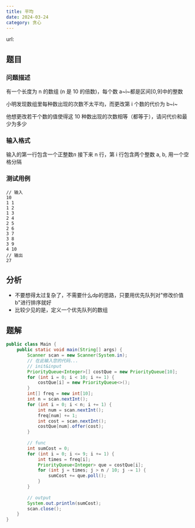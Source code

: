```yaml
---
title: 平均
date: 2024-03-24
category: 贪心
---
```


url: 



## 题目

### 问题描述

有一个长度为 n 的数组 (n 是 10 的倍数)，每个数 a~i~都是区间[0,9]中的整数

小明发现数组里每种数出现的次数不太平均，而更改第 i 个数的代价为 b~i~

他想更改若干个数的值使得这 10 种数出现的次数相等（都等于），请问代价和最少为多少

### 输入格式

输入的第一行包含一个正整数$n$
接下来 n 行，第 i 行包含两个整数 a, b, 用一个空格分隔

### 测试用例

```pseudocode
// 输入
10
1 1
1 2
1 3
2 4
2 5
2 6
3 7
3 8
3 9
4 10
// 输出
27
```



## 分析

- 不要想得太过复杂了，不需要什么dp的思路，只要用优先队列对"修改价值b"进行排序就好
- 比较少见的是，定义一个优先队列的数组

## 题解

```java
public class Main {
    public static void main(String[] args) {
        Scanner scan = new Scanner(System.in);
        // 在此输入您的代码...
        // init&input
        PriorityQueue<Integer>[] costQue = new PriorityQueue[10];
        for (int i = 0; i < 10; i += 1) {
            costQue[i] = new PriorityQueue<>();
        }
        int[] freq = new int[10];
        int n = scan.nextInt();
        for (int i = 0; i < n; i += 1) {
            int num = scan.nextInt();
            freq[num] += 1;
            int cost = scan.nextInt();
            costQue[num].offer(cost);
        }
	
        // func
        int sumCost = 0;
        for (int i = 0; i <= 9; i += 1) {
            int times = freq[i];
            PriorityQueue<Integer> que = costQue[i];
            for (int j = times; j > n / 10; j -= 1) {
                sumCost += que.poll();
            }
        }
        
        // output
        System.out.println(sumCost);
        scan.close();
    }
}
```


